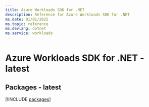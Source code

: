 ```yaml
---
title: Azure Workloads SDK for .NET
description: Reference for Azure Workloads SDK for .NET
ms.date: 01/01/2025
ms.topic: reference
ms.devlang: dotnet
ms.service: workloads
---
```

# Azure Workloads SDK for .NET - latest
## Packages - latest
[!INCLUDE [packages](workloads-index.md)]